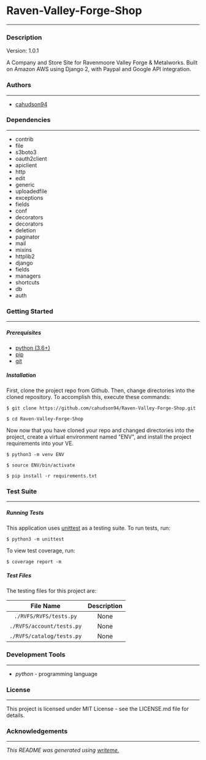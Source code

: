 # Raven-Valley-Forge-Shop
---
### Description
Version: 1.0.1

A Company and Store Site for Ravenmoore Valley Forge & Metalworks.
Built on Amazon AWS using Django 2, with Paypal and Google API integration.

### Authors
---
* [cahudson94](https://github.com/cahudson94/Raven-Valley-Forge-Shop)

### Dependencies
---
* contrib
* file
* s3boto3
* oauth2client
* apiclient
* http
* edit
* generic
* uploadedfile
* exceptions
* fields
* conf
* decorators
* decorators
* deletion
* paginator
* mail
* mixins
* httplib2
* django
* fields
* managers
* shortcuts
* db
* auth

### Getting Started
---
##### *Prerequisites*
* [python (3.6+)](https://www.python.org/downloads/)
* [pip](https://pip.pypa.io/en/stable/)
* [git](https://git-scm.com/)

##### *Installation*
First, clone the project repo from Github. Then, change directories into the cloned repository. To accomplish this, execute these commands:

`$ git clone https://github.com/cahudson94/Raven-Valley-Forge-Shop.git`

`$ cd Raven-Valley-Forge-Shop`

Now now that you have cloned your repo and changed directories into the project, create a virtual environment named "ENV", and install the project requirements into your VE.

`$ python3 -m venv ENV`

`$ source ENV/bin/activate`

`$ pip install -r requirements.txt`
### Test Suite
---
##### *Running Tests*
This application uses [unittest](https://docs.python.org/3/library/unittest.html) as a testing suite. To run tests, run:

``$ python3 -m unittest``

To view test coverage, run:

``$ coverage report -m``
##### *Test Files*
The testing files for this project are:

| File Name | Description |
|:---:|:---:|
| `./RVFS/RVFS/tests.py` | None |
| `./RVFS/account/tests.py` | None |
| `./RVFS/catalog/tests.py` | None |

### Development Tools
---
* *python* - programming language

### License
---
This project is licensed under MIT License - see the LICENSE.md file for details.
### Acknowledgements
---

*This README was generated using [writeme.](https://github.com/chelseadole/write-me)*
